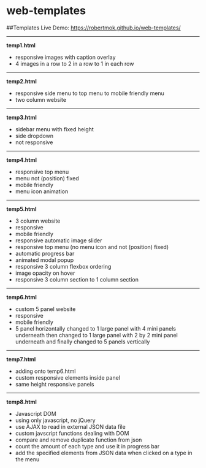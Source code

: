 # web-templates
##Templates Live Demo: https://robertmok.github.io/web-templates/

---

**temp1.html**
- responsive images with caption overlay
- 4 images in a row to 2 in a row to 1 in each row

---

**temp2.html**
- responsive side menu to top menu to mobile friendly menu
- two column website

---

**temp3.html**
- sidebar menu with fixed height
- side dropdown
- not responsive

---

**temp4.html**
- responsive top menu
- menu not (position) fixed
- mobile friendly
- menu icon animation

---

**temp5.html**
- 3 column website
- responsive 
- mobile friendly
- responsive automatic image slider
- responsive top menu (no menu icon and not (position) fixed)
- automatic progress bar
- animated modal popup
- responsive 3 column flexbox ordering 
- image opacity on hover
- responsive 3 column section to 1 column section  

---

**temp6.html**
- custom 5 panel website
- responsive
- mobile friendly
- 5 panel horizontally changed to 1 large panel with 4 mini panels underneath then changed to 1 large panel with 2 by 2 mini panel underneath and finally changed to 5 panels vertically

---

**temp7.html**
- adding onto temp6.html
- custom responsive elements inside panel
- same height responsive panels

---

**temp8.html**
- Javascript DOM
- using only javascript, no jQuery
- use AJAX to read in external JSON data file
- custom javscript functions dealing with DOM
- compare and remove duplicate function from json
- count the amount of each type and use it in progress bar
- add the specified elements from JSON data when clicked on a type in the menu
